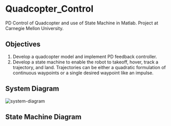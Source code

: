 # Quadcopter_Control
PD Control of Quadcopter and use of State Machine in Matlab. Project at Carnegie Mellon University.

## Objectives
1. Develop a quadcopter model and implement PD feedback controller.
2. Develop a state machine to enable the robot to takeoff, hover, track a trajectory, and land. Trajectories can be either a quadratic formulation of continuous waypoints or a single desired waypoint like an impulse.

## System Diagram
![system-diagram](https://user-images.githubusercontent.com/76025995/102175632-e1779500-3e6d-11eb-8078-a3860ad6424b.jpg)

## State Machine Diagram
